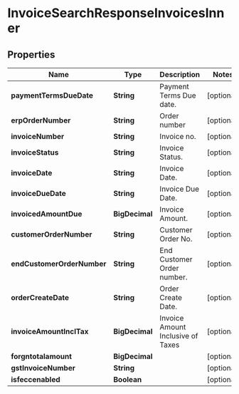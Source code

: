 

# InvoiceSearchResponseInvoicesInner


## Properties

| Name | Type | Description | Notes |
|------------ | ------------- | ------------- | -------------|
|**paymentTermsDueDate** | **String** | Payment Terms Due date. |  [optional] |
|**erpOrderNumber** | **String** | Order number |  [optional] |
|**invoiceNumber** | **String** | Invoice no. |  [optional] |
|**invoiceStatus** | **String** | Invoice Status. |  [optional] |
|**invoiceDate** | **String** | Invoice Date. |  [optional] |
|**invoiceDueDate** | **String** | Invoice Due Date. |  [optional] |
|**invoicedAmountDue** | **BigDecimal** | Invoice Amount. |  [optional] |
|**customerOrderNumber** | **String** | Customer Order No. |  [optional] |
|**endCustomerOrderNumber** | **String** | End Customer Order number. |  [optional] |
|**orderCreateDate** | **String** | Order Create Date. |  [optional] |
|**invoiceAmountInclTax** | **BigDecimal** | Invoice Amount Inclusive of Taxes |  [optional] |
|**forgntotalamount** | **BigDecimal** |  |  [optional] |
|**gstInvoiceNumber** | **String** |  |  [optional] |
|**isfeccenabled** | **Boolean** |  |  [optional] |




